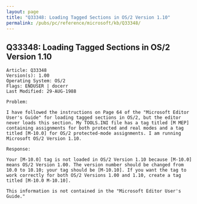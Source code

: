 ```yaml
---
layout: page
title: "Q33348: Loading Tagged Sections in OS/2 Version 1.10"
permalink: /pubs/pc/reference/microsoft/kb/Q33348/
---
```


## Q33348: Loading Tagged Sections in OS/2 Version 1.10

	Article: Q33348
	Version(s): 1.00
	Operating System: OS/2
	Flags: ENDUSER | docerr
	Last Modified: 29-AUG-1988
	
	Problem:
	
	I have followed the instructions on Page 64 of the "Microsoft Editor
	User's Guide" for loading tagged sections in OS/2, but the editor
	never loads this section. My TOOLS.INI file has a tag titled [M MEP]
	containing assignments for both protected and real modes and a tag
	titled [M-10.0] for OS/2 protected-mode assignments. I am running
	Microsoft OS/2 Version 1.10.
	
	Response:
	
	Your [M-10.0] tag is not loaded in OS/2 Version 1.10 because [M-10.0]
	means OS/2 Version 1.00. The version number should be changed from
	10.0 to 10.10; your tag should be [M-10.10]. If you want the tag to
	work correctly for both OS/2 Versions 1.00 and 1.10, create a tag
	titled [M-10.0 M-10.10].
	
	This information is not contained in the "Microsoft Editor User's
	Guide."
